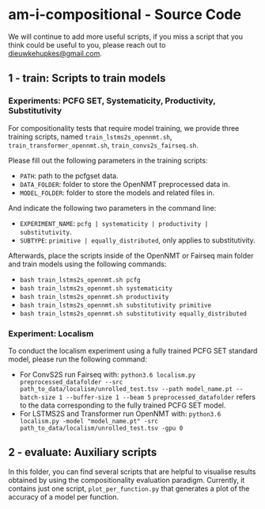 # am-i-compositional - Source Code

We will continue to add more useful scripts, if you miss a script that you think could be useful to you, please reach out to <dieuwkehupkes@gmail.com>.

## 1 - train: Scripts to train models

### Experiments: PCFG SET, Systematicity, Productivity, Substitutivity

For compositionality tests that require model training, we provide three training scripts, named `train_lstms2s_opennmt.sh`, `train_transformer_opennmt.sh`, `train_convs2s_fairseq.sh`.

Please fill out the following parameters in the training scripts:
- `PATH`: path to the pcfgset data.
- `DATA_FOLDER`: folder to store the OpenNMT preprocessed data in.
- `MODEL_FOLDER`: folder to store the models and related files in.

And indicate the following two parameters in the command line:
- `EXPERIMENT_NAME`: `pcfg | systematicity | productivity | substitutivity`.
- `SUBTYPE`: `primitive | equally_distributed`, only applies to substitutivity.

Afterwards, place the scripts inside of the OpenNMT or Fairseq main folder and train models using the following commands:
- `bash train_lstms2s_opennmt.sh pcfg`
- `bash train_lstms2s_opennmt.sh systematicity`
- `bash train_lstms2s_opennmt.sh productivity`
- `bash train_lstms2s_opennmt.sh substitutivity primitive`
- `bash train_lstms2s_opennmt.sh substitutivity equally_distributed`

### Experiment: Localism

To conduct the localism experiment using a fully trained PCFG SET standard model, please run the following command:
- For ConvS2S run Fairseq with: `python3.6 localism.py preprocessed_datafolder --src path_to_data/localism/unrolled_test.tsv --path model_name.pt --batch-size 1 --buffer-size 1 --beam 5`
  `preprocessed_datafolder` refers to the data corresponding to the fully trained PCFG SET model.
- For LSTMS2S and Transformer run OpenNMT with: `python3.6 localism.py -model "model_name.pt" -src path_to_data/localism/unrolled_test.tsv -gpu 0`

## 2 - evaluate: Auxiliary scripts

In this folder, you can find several scripts that are helpful to visualise results obtained by using the compositionality evaluation paradigm.
Currently, it contains just one script, `plot_per_function.py` that generates a plot of the accuracy of a model per function.

